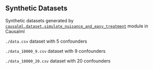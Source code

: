 ## Synthetic Datasets
Synthetic datasets generated by [`causalml.dataset.simulate_nuisance_and_easy_treatment`](https://causalml.readthedocs.io/en/latest/causalml.html#module-causalml.dataset) module in Causalml

`./data.csv` dataset with 5 confounders  

`./data_10000_9.csv` dataset with 9 confounders  

`./data_10000_20.csv` dataset with 20 confounders 
